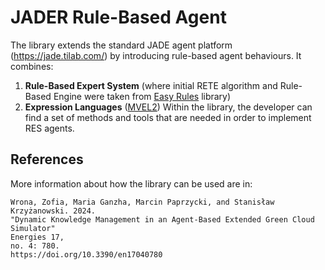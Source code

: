 # JADER Rule-Based Agent

The library extends the standard JADE agent platform (https://jade.tilab.com/) by introducing rule-based agent behaviours.
It combines:
1. **Rule-Based Expert System** (where initial RETE algorithm and Rule-Based Engine were taken from [Easy Rules](https://github.com/j-easy/easy-rules) library)
2. **Expression Languages** ([MVEL2](https://github.com/mvel/mvel))
Within the library, the developer can find a set of methods and tools that are needed in order to implement RES agents.

## References

More information about how the library can be used are in:

```text
Wrona, Zofia, Maria Ganzha, Marcin Paprzycki, and Stanisław Krzyżanowski. 2024.
"Dynamic Knowledge Management in an Agent-Based Extended Green Cloud Simulator"
Energies 17,
no. 4: 780.
https://doi.org/10.3390/en17040780
```
